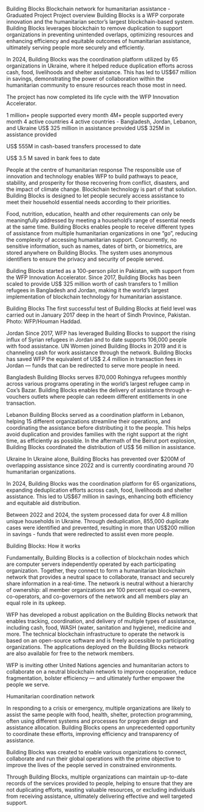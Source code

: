 Building Blocks
Blockchain network for humanitarian assistance - Graduated Project
Project overview
Building Blocks is a WFP corporate innovation and the humanitarian sector’s largest blockchain-based system. Building Blocks leverages blockchain to remove duplication to support organizations in preventing unintended overlaps, optimizing resources and enhancing efficiency and equitable outcomes of humanitarian assistance, ultimately serving people more securely and efficiently.

In 2024, Building Blocks was the coordination platform utilized by 65 organizations in Ukraine, where it helped reduce duplication efforts across cash, food, livelihoods and shelter assistance. This has led to US$67 million in savings, demonstrating the power of collaboration within the humanitarian community to ensure resources reach those most in need.

The project has now completed its life cycle with the WFP Innovation Accelerator.

1 million+ people supported every month
4M+
people supported every month
4 active countries
4
active countries - Bangladesh, Jordan, Lebanon, and Ukraine
US$ 325 million in assistance provided
US$ 325M
in assistance provided

US$ 555M
in cash-based transfers processed to date

US$ 3.5 M
saved in bank fees to date


 
People at the centre of humanitarian response
The responsible use of innovation and technology enables WFP to build pathways to peace, stability, and prosperity for those recovering from conflict, disasters, and the impact of climate change. Blockchain technology is part of that solution. Building Blocks is designed to let people securely access assistance to meet their household essential needs according to their priorities. 

Food, nutrition, education, health and other requirements can only be meaningfully addressed by meeting a household’s range of essential needs at the same time. Building Blocks enables people to receive different types of assistance from multiple humanitarian organizations in one “go”, reducing the complexity of accessing humanitarian support. Concurrently, no sensitive information, such as names, dates of birth, or biometrics, are stored anywhere on Building Blocks. The system uses anonymous identifiers to ensure the privacy and security of people served.

Building Blocks started as a 100-person pilot in Pakistan, with support from the WFP Innovation Accelerator. Since 2017, Building Blocks has been scaled to provide US$ 325 million worth of cash transfers to 1 million refugees in Bangladesh and Jordan, making it the world’s largest implementation of blockchain technology for humanitarian assistance.

 

Building Blocks
The first successful test of Building Blocks at field level was carried out in January 2017 deep in the heart of Sindh Province, Pakistan. Photo: WFP/Houman Haddad.
 

 
Jordan
Since 2017, WFP has leveraged Building Blocks to support the rising influx of Syrian refugees in Jordan and to date supports 106,000 people with food assistance. UN Women joined Building Blocks in 2019 and it is channeling cash for work assistance through the network. Building Blocks has saved WFP the equivalent of US$ 2.4 million in transaction fees in Jordan — funds that can be redirected to serve more people in need.

 

Bangladesh
Building Blocks serves 870,000 Rohingya refugees monthly across various programs operating in the world’s largest refugee camp in Cox’s Bazar. Building Blocks enables the delivery of assistance through e-vouchers outlets where people can redeem different entitlements in one transaction.

 

Lebanon
Building Blocks served as a coordination platform in Lebanon, helping 15 different organizations streamline their operations, and coordinating the assistance before distributing it to the people. This helps avoid duplication and provides families with the right support at the right time, as efficiently as possible. In the aftermath of the Beirut port explosion, Building Blocks coordinated the distribution of US$ 56 million in assistance.

 

Ukraine
In Ukraine alone, Building Blocks has prevented over $200M of overlapping assistance since 2022 and is currently coordinating around 70 humanitarian organizations.

In 2024, Building Blocks was the coordination platform for 65 organizations, expanding deduplication efforts across cash, food, livelihoods and shelter assistance. This led to US$67 million in savings, enhancing both efficiency and equitable aid distribution.

Between 2022 and 2024, the system processed data for over 4.8 million unique households in Ukraine. Through deduplication, 855,000 duplicate cases were identified and prevented, resulting in more than US$200 million in savings - funds that were redirected to assist even more people.

 
 
 
Building Blocks: How it works
 

Fundamentally, Building Blocks is a collection of blockchain nodes which are computer servers independently operated by each participating organization. Together, they connect to form a humanitarian blockchain network that provides a neutral space to collaborate, transact and securely share information in a real-time. The network is neutral without a hierarchy of ownership: all member organizations are 100 percent equal co-owners, co-operators, and co-governors of the network and all members play an equal role in its upkeep.

WFP has developed a robust application on the Building Blocks network that enables tracking, coordination, and delivery of multiple types of assistance, including cash, food, WASH (water, sanitation and hygiene), medicine and more. The technical blockchain infrastructure to operate the network is based on an open-source software and is freely accessible to participating organizations. The applications deployed on the Building Blocks network are also available for free to the network members.

WFP is inviting other United Nations agencies and humanitarian actors to collaborate on a neutral blockchain network to improve cooperation, reduce fragmentation, bolster efficiency — and ultimately further empower the people we serve.

 

 
Humanitarian coordination network
 

In responding to a crisis or emergency, multiple organizations are likely to assist the same people with food, health, shelter, protection programming, often using different systems and processes for program design and assistance allocation. Building Blocks opens an unprecedented opportunity to coordinate these efforts, improving efficiency and transparency of assistance.

Building Blocks was created to enable various organizations to connect, collaborate and run their global operations with the prime objective to improve the lives of the people served in constrained environments.

Through Building Blocks, multiple organizations can maintain up-to-date records of the services provided to people, helping to ensure that they are not duplicating efforts, wasting valuable resources, or excluding individuals from receiving assistance, ultimately delivering effective and well targeted support. 